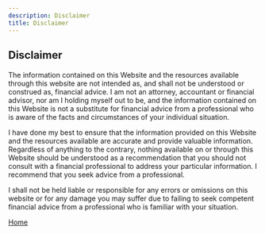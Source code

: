 ```yaml
---
description: Disclaimer
title: Disclaimer
---
```

<script src="{{ base.url | prepend: site.url }}/assets/js/advertisement.js" defer></script>
<h2>Disclaimer</h2>
<h4 id= "advertisement"></h4>
The information contained on this Website and the resources available through this website are not intended as, and shall not be understood or construed as, financial advice. I am not an attorney, accountant or financial advisor, nor am I holding myself out to be, and the information contained on this Website is not a substitute for financial advice from a professional who is aware of the facts and circumstances of your individual situation.

I have done my best to ensure that the information provided on this Website and the resources available are accurate and provide valuable information. Regardless of anything to the contrary, nothing available on or through this Website should be understood as a recommendation that you should not consult with a financial professional to address your particular information. I recommend that you seek advice from a professional.

I shall not be held liable or responsible for any errors or omissions on this website or for any damage you may suffer due to failing to seek competent financial advice from a professional who is familiar with your situation.
<br>
<p><a href="https://www.passivecash.xyz/">Home</a></p>
